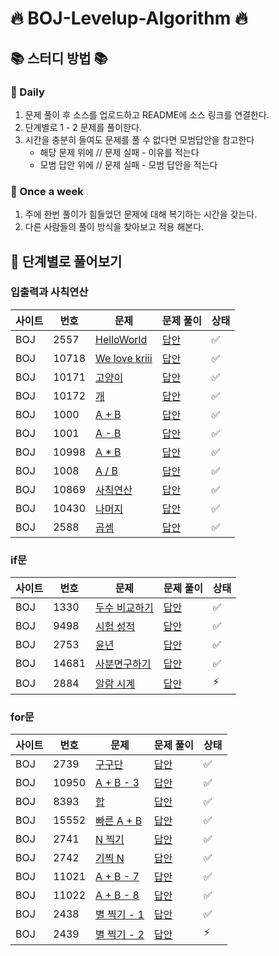 # 🔥 BOJ-Levelup-Algorithm 🔥

## 📚 스터디 방법 📚

### 📌 Daily

1. 문제 풀이 후 소스를 업로드하고 README에 소스 링크를 연결한다.
2. 단계별로 1 - 2 문제를 풀이한다.
3. 시간을 충분히 들여도 문제를 풀 수 없다면 모범답안을 참고한다
    - 해당 문제 위에 // 문제 실패 - 이유를 적는다
    - 모범 답안 위에 // 문제 실패 - 모범 답안을 적는다

### 📌 Once a week

1. 주에 한번 풀이가 힘들었던 문제에 대해 복기하는 시간을 갖는다.
2. 다른 사람들의 풀이 방식을 찾아보고 적용 해본다.

## 📄 단계별로 풀어보기

### 입출력과 사칙연산

| 사이트 | 번호  | 문제                                                     | 문제 풀이                                                        | 상태 |
|-----|-----|--------------------------------------------------------|--------------------------------------------------------------|----|
| BOJ | 2557 | [HelloWorld](https://www.acmicpc.net/problem/2557)     | [답안](./src/com/boj/algorithm/ch01_io/HelloWorld_2557.java)   | ✅  |
| BOJ | 10718 | [We love kriii](https://www.acmicpc.net/problem/10718) | [답안](./src/com/boj/algorithm/ch01_io/WeLoveArmy_10718.java)  | ✅  |
| BOJ | 10171 | [고양이](https://www.acmicpc.net/problem/10171)           | [답안](./src/com/boj/algorithm/ch01_io/PrintCat_10171.java)    | ✅  |
| BOJ | 10172 | [개](https://www.acmicpc.net/problem/10172)             | [답안](./src/com/boj/algorithm/ch01_io/PrintDog_10172.java)    | ✅  |
| BOJ | 1000 | [A + B](https://www.acmicpc.net/problem/1000)          | [답안](./src/com/boj/algorithm/ch01_io/Plus_1000.java)         | ✅  |
| BOJ | 1001 | [A - B](https://www.acmicpc.net/problem/1001)          | [답안](./src/com/boj/algorithm/ch01_io/Minus_1001.java)        | ✅  |
| BOJ | 10998 | [A * B](https://www.acmicpc.net/problem/10998)         | [답안](./src/com/boj/algorithm/ch01_io/MultiPly_10998.java)    | ✅  |
| BOJ | 1008 | [A / B](https://www.acmicpc.net/problem/1008)          | [답안](./src/com/boj/algorithm/ch01_io/Divide_1008.java)       | ✅  |
| BOJ | 10869 | [사칙연산](https://www.acmicpc.net/problem/10869)          | [답안](./src/com/boj/algorithm/ch01_io/Calculation_10869.java) | ✅  |
| BOJ | 10430 | [나머지](https://www.acmicpc.net/problem/10430)           | [답안](./src/com/boj/algorithm/ch01_io/CalRemain_10430.java)   | ✅  |
| BOJ | 2588 | [곱셈](https://www.acmicpc.net/problem/2588)             | [답안](./src/com/boj/algorithm/ch01_io/Multiplication_2588.java)   | ✅  |

### if문

| 사이트 | 번호     | 문제                                             | 문제 풀이                                                       | 상태 |
|-----|--------|------------------------------------------------|-------------------------------------------------------------|----|
| BOJ | 1330   | [두수 비교하기](https://www.acmicpc.net/problem/1330) | [답안](src/com/boj/algorithm/ch02_if/CompareNumber_1330.java) | ✅  |
| BOJ | 9498   | [시험 성적](https://www.acmicpc.net/problem/9498)  | [답안](./src/com/boj/algorithm/ch02_if/TestScore_9498.java)   |  ✅ | 
| BOJ | 2753   | [윤년](https://www.acmicpc.net/problem/2753)     | [답안](./src/com/boj/algorithm/ch02_if/LeapYear_2753.java)    |  ✅ |
| BOJ | 14681  | [사분면구하기](https://www.acmicpc.net/problem/14681) | [답안](./src/com/boj/algorithm/ch02_if/Quadrant_14681.java)   |  ✅ |
| BOJ | 2884  | [알람 시계](https://www.acmicpc.net/problem/2884)  | [답안](./src/com/boj/algorithm/ch02_if/AlarmClock_2884.java)      |  ⚡ |

### for문

| 사이트 | 번호   | 문제                                                 | 문제 풀이                                                              | 상태  |
|-----|------|----------------------------------------------------|--------------------------------------------------------------------|-----|
| BOJ | 2739 | [구구단](https://www.acmicpc.net/problem/2739)        | [답안](src/com/boj/algorithm/ch03_for/MultiplicationTable_2739.java) | ✅   |
| BOJ | 10950 | [A + B - 3](https://www.acmicpc.net/problem/10950) | [답안](src/com/boj/algorithm/ch03_for/TestCase_10950.java)           | ✅   |
| BOJ | 8393 | [합](https://www.acmicpc.net/problem/8393)          | [답안](src/com/boj/algorithm/ch03_for/Sum_8393.java)                 | ✅   |
| BOJ | 15552 | [빠른 A + B](https://www.acmicpc.net/problem/15552)  | [답안](src/com/boj/algorithm/ch03_for/QuickSum_15552.java)           | ✅   |
| BOJ | 2741 | [N 찍기](https://www.acmicpc.net/problem/2741)       | [답안](src/com/boj/algorithm/ch03_for/PrintN_2741.java)              | ✅   |
| BOJ | 2742 | [기찍 N](https://www.acmicpc.net/problem/2742)       | [답안](src/com/boj/algorithm/ch03_for/PrintReverseN_2742.java)       | ✅   |
| BOJ | 11021 | [A + B - 7](https://www.acmicpc.net/problem/11021) | [답안](src/com/boj/algorithm/ch03_for/PlusTestCase_11021.java)       | ✅   |
| BOJ | 11022 | [A + B - 8](https://www.acmicpc.net/problem/11022) | [답안](src/com/boj/algorithm/ch03_for/PlusTestCasePretty_11022.java) | ✅   |
| BOJ | 2438 | [별 찍기 - 1](https://www.acmicpc.net/problem/2438)   | [답안](src/com/boj/algorithm/ch03_for/PrintStar_2438.java)           | ✅   |
| BOJ | 2439 | [별 찍기 - 2](https://www.acmicpc.net/problem/2439)   | [답안](src/com/boj/algorithm/ch03_for/PrintReverseStar_2439.java)    | ⚡   |
